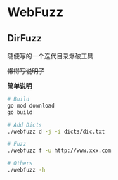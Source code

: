 # WebFuzz

## DirFuzz

随便写的一个迭代目录爆破工具

~~懒得写说明了~~

**简单说明**

```bash
# Build
go mod download
go build

# Add Dicts
./webfuzz d -j -i dicts/dic.txt

# Fuzz
./webfuzz f -u http://www.xxx.com

# Others
./webfuzz -h
```